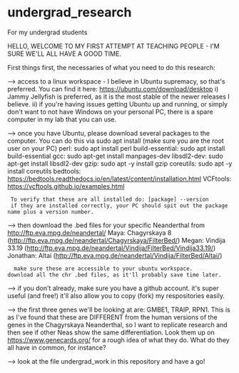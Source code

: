# undergrad_research
For my undergrad students

HELLO, WELCOME TO MY FIRST ATTEMPT AT TEACHING PEOPLE - I'M SURE WE'LL ALL HAVE A GOOD TIME. 

First things first, the necessaries of what you need to do this research:

--> access to a linux workspace - I believe in Ubuntu supremacy, so that's preferred. You can find it here: https://ubuntu.com/download/desktop
    i) Jammy Jellyfish is preferred, as it is the most stable of the newer releases I believe. 
    ii) if you're having issues getting Ubuntu up and running, or simply don't want to not have Windows on your personal PC, there is a spare computer in my
        lab that you can use.
        
--> once you have Ubuntu, please download several packages to the computer. You can do this via sudo apt install (make sure you are the root user on your PC)
     perl: sudo apt install perl
     build-essential: sudo apt install build-essential
     gcc: sudo apt-get install manpages-dev
     libsdl2-dev: sudo apt-get install libsdl2-dev
     gzip: sudo apt -y install gzip
     coreutils: sudo apt -y install coreutils
     bedtools: https://bedtools.readthedocs.io/en/latest/content/installation.html
     VCFtools: https://vcftools.github.io/examples.html
     
     To verify that these are all installed do: [package] --version
     if they are installed correctly, your PC should spit out the package name plus a version number. 
     
--> then download the .bed files for your specific Neanderthal from http://ftp.eva.mpg.de/neandertal/
    Maya: Chagyrskaya 8 (http://ftp.eva.mpg.de/neandertal/Chagyrskaya/FilterBed/)
    Megan: Vindija 33.19 (http://ftp.eva.mpg.de/neandertal/Vindija/FilterBed/Vindija33.19/)
    Jonathan: Altai (http://ftp.eva.mpg.de/neandertal/Vindija/FilterBed/Altai/)
      
      make sure these are accessible to your ubuntu workspace. 
    download all the chr .bed files, as it'll probably save time later. 
    
--> if you don't already, make sure you have a github account. it's super useful (and free!) it'll also allow you to copy (fork) my respositories easily.
    
--> the first three genes we'll be looking at are: GMBE1, TRAIP, RPN1.
    This is as I've found that these are DIFFERENT from the human versions of the genes in the Chagyrskaya Neanderthal, so I want to replicate research and then see if other Neas show the same differentiation.
    Look them up on https://www.genecards.org/ for a rough idea of what they do. What do they all have in common, for instance?
    
--> look at the file undergrad_work in this repository and have a go! 
